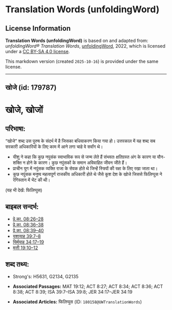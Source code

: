 # Translation Words (unfoldingWord)

## License Information

**Translation Words (unfoldingWord)** is based on and adapted from: _unfoldingWord® Translation Words_, [unfoldingWord](https://unfoldingword.org/utw), 2022, which is licensed under a [CC BY-SA 4.0 license](https://creativecommons.org/licenses/by-sa/4.0/legalcode.en).

This markdown version (created `2025-10-16`) is provided under the same license.



--------------------------------

## खोजे (id: 179787)

खोजे, खोजों
===========

परिभाषा:
--------

“खोजे” शब्द उस पुरुष के संदर्भ में है जिसका बधियाकरण किया गया हो। उत्तरकाल में यह शब्द सब सरकारी अधिकारियों के लिए काम में आने लगा चाहे वे सर्वांग थे।

* यीशु ने कहा कि कुछ नपुसंक स्वाभाविक रूप से जन्म लेते हैं संभवतः क्षतिग्रस्त अंग के कारण या यौन\-शक्ति न होने के कारण। कुछ नपुंसकों के समान अविवाहित जीवन जीते हैं।
* प्राचीन युग में नपुंसक व्यक्ति राजा के सेवक होते थे जिन्हें स्त्रियों की रक्षा के लिए रखा जाता था।
* कुछ नपुंसक मनुष्य महत्वपूर्ण राजकीय अधिकारी होते थे जैसे कूश देश के खोजे जिससे फिलिप्पुस ने रेगिस्तान में भेंट की थी।

(यह भी देखें: फिलिप्पुस)

बाइबल सन्दर्भ:
--------------

* [प्रे.का. 08:26–28](https://ref.ly/Acts8:26-Acts8:28)
* [प्रे.का. 08:36–38](https://ref.ly/Acts8:36-Acts8:38)
* [प्रे.का. 08:39–40](https://ref.ly/Acts8:39-Acts8:40)
* [यशायाह 39:7–8](https://ref.ly/Isa39:7-Isa39:8)
* [यिर्मयाह 34:17–19](https://ref.ly/Jer34:17-Jer34:19)
* [मत्ती 19:10–12](https://ref.ly/Matt19:10-Matt19:12)

शब्द तथ्य:
----------

* Strong's: H5631, G2134, G2135

* **Associated Passages:** MAT 19:12; ACT 8:27; ACT 8:34; ACT 8:36; ACT 8:38; ACT 8:39; ISA 39:7–ISA 39:8; JER 34:17–JER 34:19
* **Associated Articles:** फिलिप्पुस (ID: `180158@UWTranslationWords`)

